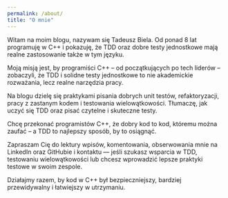 ```yaml
---
permalink: /about/
title: "O mnie"
---
```


Witam na moim blogu, nazywam się Tadeusz Biela. Od ponad 8&nbsp;lat programuję w&nbsp;C++ i&nbsp;pokazuję, że TDD oraz dobre testy jednostkowe mają realne zastosowanie także w&nbsp;tym języku.

Moją misją jest, by programiści C++ – od początkujących po tech liderów – zobaczyli, że TDD i&nbsp;solidne testy jednostkowe to nie akademickie rozważania, lecz realne narzędzia pracy.

Na blogu dzielę się praktykami pisania dobrych unit testów, refaktoryzacji, pracy z&nbsp;zastanym kodem i&nbsp;testowania wielowątkowości. Tłumaczę, jak uczyć się TDD oraz pisać czytelne i&nbsp;skuteczne testy.

Chcę przekonać programistów C++, że dobry kod to kod, któremu można zaufać – a TDD to najlepszy sposób, by to osiągnąć.

Zapraszam Cię do lektury wpisów, komentowania, obserwowania mnie na LinkedIn oraz GitHubie i&nbsp;kontaktu — jeśli szukasz wsparcia w&nbsp;TDD, testowaniu wielowątkowości lub chcesz wprowadzić lepsze praktyki testowe w&nbsp;swoim zespole.

Działajmy razem, by kod w&nbsp;C++ był bezpieczniejszy, bardziej przewidywalny i&nbsp;łatwiejszy w&nbsp;utrzymaniu.
